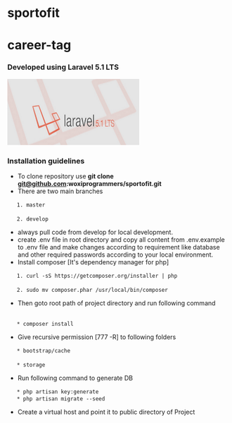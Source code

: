 # sportofit
# career-tag
### Developed using Laravel 5.1 LTS
<img src="public/assets/logos/L5.png" alt="Image of Laravel" height="150" width="300"/>

### Installation guidelines

 - To clone repository use **git clone git@github.com:woxiprogrammers/sportofit.git**
 - There are two main branches
 ```
    1. master

    2. develop
 ```
 - always pull code from develop for local development.
 - create .env file in root directory and copy all content from .env.example to .env file and
   make changes according to requirement like database and other required passwords according
   to your local environment.
 - Install composer [It's dependency manager for php]
 ```
    1. curl -sS https://getcomposer.org/installer | php

    2. sudo mv composer.phar /usr/local/bin/composer
 ```
 - Then goto root path of project directory and run following command
 ```

    * composer install

 ```
 - Give recursive permission [777 -R] to following folders
 ```
    * bootstrap/cache

    * storage
 ```
 - Run following command to generate DB
 ```
    * php artisan key:generate
    * php artisan migrate --seed
 ```
  - Create a virtual host and point it to public directory of Project